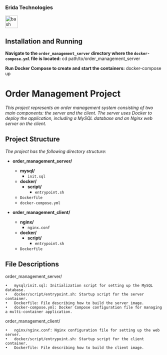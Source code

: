 <h3 align="left">Erida Technologies</h3>
<p align="left"> <a href="https://www.eridatechnologies.com" target="_blank" rel="noreferrer"> <img src="https://eridatechnologies.com/wp-content/uploads/2023/03/Favicon.png" alt="bash" width="40" height="40"/> </a> </p>

## Installation and Running

**Navigate to the `order_management_server` directory where the `docker-compose.yml` file is located:**
cd path/to/order_management_server

**Run Docker Compose to create and start the containers:**
docker-compose up

# Order Management Project
*This project represents an order management system consisting of two main components: the server and the client. The server uses Docker to deploy the application, including a MySQL database and an Nginx web server on the client.*

## Project Structure

*The project has the following directory structure:*

- **order_management_server/**
  - **mysql/**
    - `init.sql`
  - **docker/**
    - **script/**
      - `entrypoint.sh`
  - `Dockerfile`
  - `docker-compose.yml`

- **order_management_client/**
  - **nginx/**
    - `nginx.conf`
  - **docker/**
    - **script/**
      - `entrypoint.sh`
  - `Dockerfile`


## File Descriptions

order_management_server/

	•	mysql/init.sql: Initialization script for setting up the MySQL database.
	•	docker/script/entrypoint.sh: Startup script for the server container.
	•	Dockerfile: File describing how to build the server image.
	•	docker-compose.yml: Docker Compose configuration file for managing a multi-container application.

order_management_client/

	•	nginx/nginx.conf: Nginx configuration file for setting up the web server.
	•	docker/script/entrypoint.sh: Startup script for the client container.
	•	Dockerfile: File describing how to build the client image.


